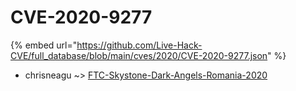 # CVE-2020-9277
{% embed url="https://github.com/Live-Hack-CVE/full_database/blob/main/cves/2020/CVE-2020-9277.json" %}

* chrisneagu ~> [FTC-Skystone-Dark-Angels-Romania-2020](https://www.alice-snow.ru/2020/database/cve-2020-9277/ftc-skystone-dark-angels-romania-2020-chrisneagu)